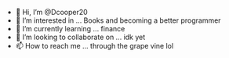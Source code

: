 - 👋 Hi, I’m @Dcooper20
- 👀 I’m interested in ... Books and becoming a better programmer
- 🌱 I’m currently learning ... finance
- 💞️ I’m looking to collaborate on ... idk yet
- 📫 How to reach me ... through the grape vine lol

<!---
Dcooper20/Dcooper20 is a ✨ special ✨ repository because its `README.md` (this file) appears on your GitHub profile.
You can click the Preview link to take a look at your changes.
--->
